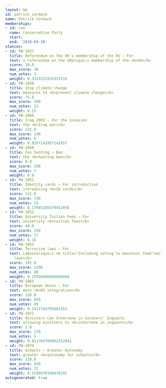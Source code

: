```yaml
---
layout: mp
id: patrick_cormack
name: Patrick Cormack
memberships:
- id: con
  name: Conservative Party
  start: 
  end: '2010-03-30'
stances:
- id: PW-1027
  title: Referendum on the UK's membership of the EU — For
  text: a referendum on the UK&rsquo;s membership of the <b>EU</b>
  score: 10.0
  max_score: 30
  num_votes: 3
  weight: 0.3333333333333333
- id: PW-1030
  title: Stop climate change
  text: measures to <b>prevent climate change</b>
  score: 75.0
  max_score: 300
  num_votes: 22
  weight: 0.25
- id: PW-1049
  title: Iraq 2003 — For the invasion
  text: the <b>Iraq war</b>
  score: 131.0
  max_score: 140
  num_votes: 6
  weight: 0.9357142857142857
- id: PW-1050
  title: Fox hunting — Ban
  text: the <b>hunting ban</b>
  score: 0.0
  max_score: 190
  num_votes: 7
  weight: 0.0
- id: PW-1051
  title: Identity cards — For introduction
  text: introducing <b>ID cards</b>
  score: 131.0
  max_score: 730
  num_votes: 25
  weight: 0.17945205479452056
- id: PW-1052
  title: University Tuition Fees — For
  text: university <b>tuition fees</b>
  score: 40.0
  max_score: 250
  num_votes: 17
  weight: 0.16
- id: PW-1053
  title: Terrorism laws — For
  text: Labour&rsquo;s <b title="Including voting to maintain them">anti-terrorism
    laws</b>
  score: 191.0
  max_score: 1200
  num_votes: 80
  weight: 0.15916666666666668
- id: PW-1065
  title: European Union — For
  text: more <b>EU integration</b>
  score: 120.0
  max_score: 850
  num_votes: 49
  weight: 0.1411764705882353
- id: PW-1071
  title: Ministers Can Intervene in Coroners' Inquests
  text: allowing ministers to <b>intervene in inquests</b>
  score: 2.0
  max_score: 170
  num_votes: 5
  weight: 0.011764705882352941
- id: PW-1074
  title: Schools — Greater Autonomy
  text: greater <b>autonomy for schools</b>
  score: 218.0
  max_score: 420
  num_votes: 22
  weight: 0.5190476190476191
autogenerated: true
---
```


